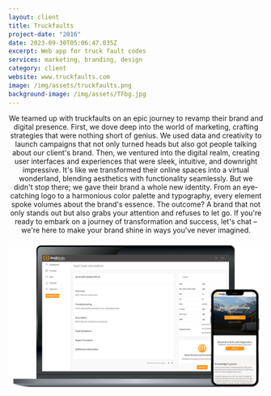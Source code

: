 ```yaml
---
layout: client
title: Truckfaults
project-date: "2016"
date: 2023-09-30T05:06:47.035Z
excerpt: Web app for truck fault codes
services: marketing, branding, design
category: client
website: www.truckfaults.com
image: /img/assets/truckfaults.png
background-image: /img/assets/TFbg.jpg
---
```

<p style="text-align: center;">We teamed up with truckfaults on an epic journey to revamp their brand and digital presence. First, we dove deep into the world of marketing, crafting strategies that were nothing short of genius. We used data and creativity to launch campaigns that not only turned heads but also got people talking about our client's brand. Then, we ventured into the digital realm, creating user interfaces and experiences that were sleek, intuitive, and downright impressive. It's like we transformed their online spaces into a virtual wonderland, blending aesthetics with functionality seamlessly. But we didn't stop there; we gave their brand a whole new identity. From an eye-catching logo to a harmonious color palette and typography, every element spoke volumes about the brand's essence. The outcome? A brand that not only stands out but also grabs your attention and refuses to let go. If you're ready to embark on a journey of transformation and success, let's chat – we're here to make your brand shine in ways you've never imagined.</p>

![](/img/assets/truckfaults2.png)